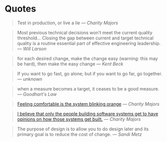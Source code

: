 # Quotes

> Test in production, or live a lie
> — <cite>Charity Majors</cite>

> Most previous technical decisions won’t meet the current quality threshold…
> Closing the gap between current and target technical quality is a routine essential part of effective engineering leadership.
> — <cite>Will Larson</cite>

> for each desired change, make the change easy (warning: this may be hard), then make the easy change
> — <cite>Kent Beck</cite>

> If you want to go fast, go alone; but if you want to go far, go together.
> — <cite>unknown</cite>

> when a measure becomes a target, it ceases to be a good measure.
> — <cite>Goodhart's Law</cite>

> [Feeling comfortable is the system blinking orange](https://charity.wtf/#:~:text=Feeling%20comfortable%20is%20the%20system%20blinking%20orange)
> — <cite>Charity Majors</cite>

> [I believe that only the people building software systems get to have opinions on how those systems get built.](https://twitter.com/mipsytipsy/status/1628295050215182336?ref_src=twsrc%5Etfw%7Ctwcamp%5Etweetembed%7Ctwterm%5E1628295050215182336%7Ctwgr%5E54f3671310a30406da79896536fd8447e66b71d1%7Ctwcon%5Es1_&ref_url=https%3A%2F%2Fcharity.wtf%2F2023%2F03%2F09%2Farchitects-anti-patterns-and-organizational-fuckery%2F) 
> — <cite>Charity Majors</cite>

> The purpose of design is to allow you to do design later and its primary goal is to reduce the cost of change.
> — <cite>Sandi Metz</cite>
